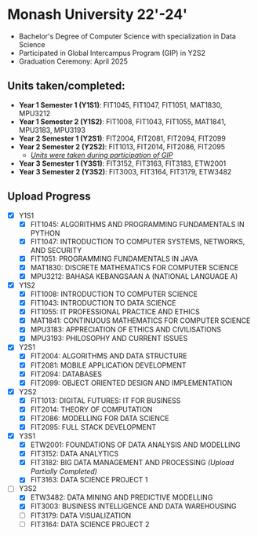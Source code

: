 # Monash University 22'-24'
- Bachelor's Degree of Computer Science with specialization in Data Science
- Participated in Global Intercampus Program (GIP) in Y2S2
- Graduation Ceremony: April 2025

## Units taken/completed:
- **Year 1 Semester 1 (Y1S1)**: FIT1045, FIT1047, FIT1051, MAT1830, MPU3212
- **Year 1 Semester 2 (Y1S2)**: FIT1008, FIT1043, FIT1055, MAT1841, MPU3183, MPU3193
- **Year 2 Semester 1 (Y2S1)**: FIT2004, FIT2081, FIT2094, FIT2099
- **Year 2 Semester 2 (Y2S2)**: FIT1013, FIT2014, FIT2086, FIT2095
  - <u>*Units were taken during participation of GIP*</u>
- **Year 3 Semester 1 (Y3S1)**: FIT3152, FIT3163, FIT3183, ETW2001
- **Year 3 Semester 2 (Y3S2)**: FIT3003, FIT3164, FIT3179, ETW3482

## Upload Progress
- [x] Y1S1
  - [x] FIT1045: ALGORITHMS AND PROGRAMMING FUNDAMENTALS IN PYTHON
  - [x] FIT1047: INTRODUCTION TO COMPUTER SYSTEMS, NETWORKS, AND SECURITY
  - [x] FIT1051: PROGRAMMING FUNDAMENTALS IN JAVA
  - [x] MAT1830: DISCRETE MATHEMATICS FOR COMPUTER SCIENCE
  - [x] MPU3212: BAHASA KEBANGSAAN A (NATIONAL LANGUAGE A)
- [x] Y1S2
  - [x] FIT1008: INTRODUCTION TO COMPUTER SCIENCE
  - [x] FIT1043: INTRODUCTION TO DATA SCIENCE
  - [x] FIT1055: IT PROFESSIONAL PRACTICE AND ETHICS
  - [x] MAT1841: CONTINUOUS MATHEMATICS FOR COMPUTER SCIENCE
  - [x] MPU3183: APPRECIATION OF ETHICS AND CIVILISATIONS
  - [x] MPU3193: PHILOSOPHY AND CURRENT ISSUES
- [x] Y2S1
  - [x] FIT2004: ALGORITHMS AND DATA STRUCTURE
  - [x] FIT2081: MOBILE APPLICATION DEVELOPMENT
  - [x] FIT2094: DATABASES
  - [x] FIT2099: OBJECT ORIENTED DESIGN AND IMPLEMENTATION
- [x] Y2S2
  - [x] FIT1013: DIGITAL FUTURES: IT FOR BUSINESS
  - [x] FIT2014: THEORY OF COMPUTATION
  - [x] FIT2086: MODELLING FOR DATA SCIENCE
  - [x] FIT2095: FULL STACK DEVELOPMENT
- [x] Y3S1
  - [x] ETW2001: FOUNDATIONS OF DATA ANALYSIS AND MODELLING 
  - [x] FIT3152: DATA ANALYTICS
  - [x] FIT3182: BIG DATA MANAGEMENT AND PROCESSING *(Upload Partially Completed)*
  - [x] FIT3163: DATA SCIENCE PROJECT 1
- [ ] Y3S2
  - [x] ETW3482: DATA MINING AND PREDICTIVE MODELLING
  - [x] FIT3003: BUSINESS INTELLIGENCE AND DATA WAREHOUSING
  - [ ] FIT3179: DATA VISUALIZATION
  - [ ] FIT3164: DATA SCIENCE PROJECT 2